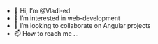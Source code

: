 - 👋 Hi, I’m @Vladi-ed
- 👀 I’m interested in web-development
- 💞️ I’m looking to collaborate on Angular projects
- 📫 How to reach me ...

<!---
Vladi-ed/Vladi-ed is a ✨ special ✨ repository because its `README.md` (this file) appears on your GitHub profile.
You can click the Preview link to take a look at your changes.
--->
